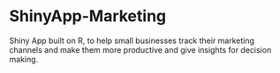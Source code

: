 # ShinyApp-Marketing
Shiny App built on R, to help small businesses track their marketing channels and make them more productive and give insights for decision making.
